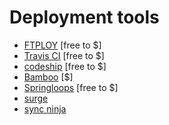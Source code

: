 # Deployment tools 

* [FTPLOY](http://ftploy.com/) [free to $]
* [Travis CI](http://docs.travis-ci.com/) [free to $]
* [codeship](https://codeship.com/) [free to $]
* [Bamboo](https://www.atlassian.com/software/bamboo/) [$]
* [Springloops](http://www.springloops.io/) [free to $]
* [surge](https://surge.sh/)
* [sync ninja](http://www.syncninja.com/)







































 






